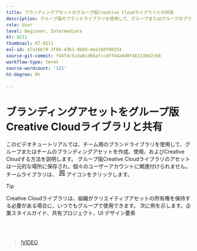 ```yaml
---
title: ブランディングアセットのグループ版Creative Cloudライブラリとの共有
description: グループ版のブランドライブラリを使用して、グループまたはグループのブランディングアセットを作成、使用、共有するCreative Cloudについて説明します
role: User
level: Beginner, Intermediate
kt: 8211
thumbnail: KT-8211
exl-id: 47a16b70-3f0b-43b1-9b0d-9ee18df00254
source-git-commit: f44f4c5cda6cd6bafccdff64a4d0f46213b67cbb
workflow-type: tm+mt
source-wordcount: '121'
ht-degree: 0%

---
```


# ブランディングアセットをグループ版Creative Cloudライブラリと共有

このビデオチュートリアルでは、チーム用のブランドライブラリを使用して、グループまたはチームのブランディングアセットを作成、使用、およびCreative Cloudする方法を説明します。 グループ版Creative Cloudライブラリのアセットは一元的な場所に保存され、個々のユーザーアカウントに関連付けられません。 チームライブラリは、 ![建築画像](assets/Smock_Building_18_N.png) アイコンをクリックします。

>[!TIP]
>
>Creative Cloudライブラリは、組織がクリエイティブアセットの所有権を保持する必要がある場合に、いつでもグループで使用できます。 次に例を示します。企業スタイルガイド、共有プロジェクト、UI デザイン要素

<br> 

>[!VIDEO](https://video.tv.adobe.com/v/335333?hidetitle=true)
